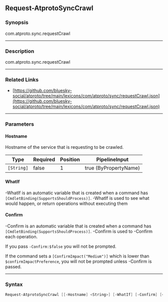 Request-AtprotoSyncCrawl
------------------------




### Synopsis
com.atproto.sync.requestCrawl



---


### Description

com.atproto.sync.requestCrawl



---


### Related Links
* [https://github.com/bluesky-social/atproto/tree/main/lexicons/com/atproto/sync/requestCrawl.json](https://github.com/bluesky-social/atproto/tree/main/lexicons/com/atproto/sync/requestCrawl.json)





---


### Parameters
#### **Hostname**

Hostname of the service that is requesting to be crawled.






|Type      |Required|Position|PipelineInput        |
|----------|--------|--------|---------------------|
|`[String]`|false   |1       |true (ByPropertyName)|



#### **WhatIf**
-WhatIf is an automatic variable that is created when a command has ```[CmdletBinding(SupportsShouldProcess)]```.
-WhatIf is used to see what would happen, or return operations without executing them
#### **Confirm**
-Confirm is an automatic variable that is created when a command has ```[CmdletBinding(SupportsShouldProcess)]```.
-Confirm is used to -Confirm each operation.

If you pass ```-Confirm:$false``` you will not be prompted.


If the command sets a ```[ConfirmImpact("Medium")]``` which is lower than ```$confirmImpactPreference```, you will not be prompted unless -Confirm is passed.



---


### Syntax
```PowerShell
Request-AtprotoSyncCrawl [[-Hostname] <String>] [-WhatIf] [-Confirm] [<CommonParameters>]
```
